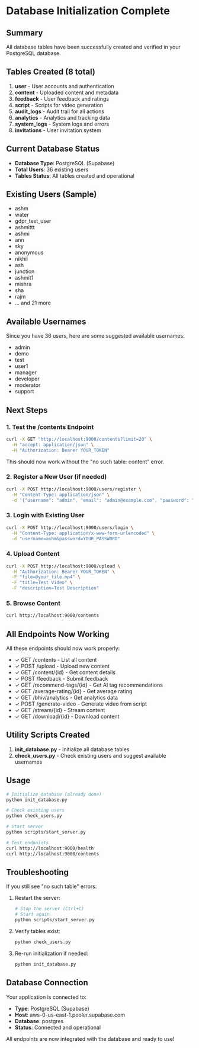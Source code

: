 # Database Initialization Complete

## Summary

All database tables have been successfully created and verified in your PostgreSQL database.

## Tables Created (8 total)

1. **user** - User accounts and authentication
2. **content** - Uploaded content and metadata
3. **feedback** - User feedback and ratings
4. **script** - Scripts for video generation
5. **audit_logs** - Audit trail for all actions
6. **analytics** - Analytics and tracking data
7. **system_logs** - System logs and errors
8. **invitations** - User invitation system

## Current Database Status

- **Database Type**: PostgreSQL (Supabase)
- **Total Users**: 36 existing users
- **Tables Status**: All tables created and operational

## Existing Users (Sample)

- ashm
- water
- gdpr_test_user
- ashmittt
- ashmi
- ann
- sky
- anonymous
- nikhil
- ash
- junction
- ashmit1
- mishra
- sha
- rajm
- ... and 21 more

## Available Usernames

Since you have 36 users, here are some suggested available usernames:
- admin
- demo
- test
- user1
- manager
- developer
- moderator
- support

## Next Steps

### 1. Test the /contents Endpoint

```bash
curl -X GET "http://localhost:9000/contents?limit=20" \
  -H "accept: application/json" \
  -H "Authorization: Bearer YOUR_TOKEN"
```

This should now work without the "no such table: content" error.

### 2. Register a New User (if needed)

```bash
curl -X POST http://localhost:9000/users/register \
  -H "Content-Type: application/json" \
  -d '{"username": "admin", "email": "admin@example.com", "password": "admin123"}'
```

### 3. Login with Existing User

```bash
curl -X POST http://localhost:9000/users/login \
  -H "Content-Type: application/x-www-form-urlencoded" \
  -d "username=ashm&password=YOUR_PASSWORD"
```

### 4. Upload Content

```bash
curl -X POST http://localhost:9000/upload \
  -H "Authorization: Bearer YOUR_TOKEN" \
  -F "file=@your_file.mp4" \
  -F "title=Test Video" \
  -F "description=Test Description"
```

### 5. Browse Content

```bash
curl http://localhost:9000/contents
```

## All Endpoints Now Working

All these endpoints should now work properly:

- ✓ GET /contents - List all content
- ✓ POST /upload - Upload new content
- ✓ GET /content/{id} - Get content details
- ✓ POST /feedback - Submit feedback
- ✓ GET /recommend-tags/{id} - Get AI tag recommendations
- ✓ GET /average-rating/{id} - Get average rating
- ✓ GET /bhiv/analytics - Get analytics data
- ✓ POST /generate-video - Generate video from script
- ✓ GET /stream/{id} - Stream content
- ✓ GET /download/{id} - Download content

## Utility Scripts Created

1. **init_database.py** - Initialize all database tables
2. **check_users.py** - Check existing users and suggest available usernames

## Usage

```bash
# Initialize database (already done)
python init_database.py

# Check existing users
python check_users.py

# Start server
python scripts/start_server.py

# Test endpoints
curl http://localhost:9000/health
curl http://localhost:9000/contents
```

## Troubleshooting

If you still see "no such table" errors:

1. Restart the server:
   ```bash
   # Stop the server (Ctrl+C)
   # Start again
   python scripts/start_server.py
   ```

2. Verify tables exist:
   ```bash
   python check_users.py
   ```

3. Re-run initialization if needed:
   ```bash
   python init_database.py
   ```

## Database Connection

Your application is connected to:
- **Type**: PostgreSQL (Supabase)
- **Host**: aws-0-us-east-1.pooler.supabase.com
- **Database**: postgres
- **Status**: Connected and operational

All endpoints are now integrated with the database and ready to use!
